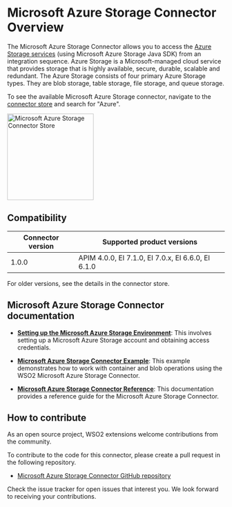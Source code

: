 # Microsoft Azure Storage Connector Overview

The Microsoft Azure Storage Connector allows you to access the [Azure Storage services](https://azure.microsoft.com/en-us/) (using Microsoft Azure Storage Java SDK) from an integration sequence. Azure Storage is a Microsoft-managed cloud service that provides storage that is highly available, secure, durable, scalable and redundant. The Azure Storage consists of four primary Azure Storage types. They are blob storage, table storage, file storage, and queue storage.

To see the available Microsoft Azure Storage connector, navigate to the [connector store](https://store.wso2.com/store/assets/esbconnector/list) and search for "Azure".

<img src="{{base_path}}/assets/img/integrate/connectors/azure-store.png" title="Microsoft Azure Storage Connector Store" width="200" alt="Microsoft Azure Storage Connector Store"/>

## Compatibility

| Connector version | Supported product versions |
| ------------- |------------- |
|  1.0.0        |  APIM 4.0.0, EI 7.1.0, EI 7.0.x, EI 6.6.0, EI 6.1.0 |

For older versions, see the details in the connector store.

## Microsoft Azure Storage Connector documentation

* **[Setting up the Microsoft Azure Storage Environment]({{base_path}}/reference/connectors/microsoft-azure-storage-connector/microsoft-azure-storage-configuration/)**: This involves setting up a Microsoft Azure Storage account and obtaining access credentials.

* **[Microsoft Azure Storage Connector Example]({{base_path}}/reference/connectors/microsoft-azure-storage-connector/microsoft-azure-storage-connector-example/)**: This example demonstrates how to work with container and blob operations using the WSO2 Microsoft Azure Storage Connector. 

* **[Microsoft Azure Storage Connector Reference]({{base_path}}/reference/connectors/microsoft-azure-storage-connector/microsoft-azure-storage-configuration/)**: This documentation provides a reference guide for the Microsoft Azure Storage Connector.

## How to contribute

As an open source project, WSO2 extensions welcome contributions from the community. 

To contribute to the code for this connector, please create a pull request in the following repository. 

* [Microsoft Azure Storage Connector GitHub repository](https://github.com/wso2-extensions/esb-connector-msazurestorage/)

Check the issue tracker for open issues that interest you. We look forward to receiving your contributions.
